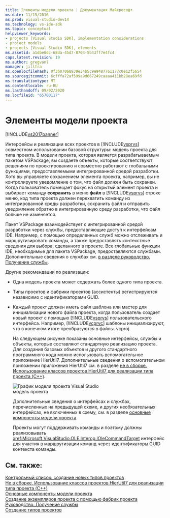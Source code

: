 ```yaml
---
title: Элементы модели проекта | Документация Майкрософт
ms.date: 11/15/2016
ms.prod: visual-studio-dev14
ms.technology: vs-ide-sdk
ms.topic: conceptual
helpviewer_keywords:
- projects [Visual Studio SDK], implementation considerations
- project models
- projects [Visual Studio SDK], elements
ms.assetid: a1dbe0dc-68da-45d7-8704-5b43ff7e4fc4
caps.latest.revision: 19
ms.author: gregvanl
manager: jillfra
ms.openlocfilehash: 0f3b07068939e34b5c9e9487761177c0e12f5654
ms.sourcegitcommit: 6cfffa72af599a9d667249caaaa411bb28ea69fd
ms.translationtype: MT
ms.contentlocale: ru-RU
ms.lasthandoff: 09/02/2020
ms.locfileid: "65700117"
---
```

# <a name="elements-of-a-project-model"></a>Элементы модели проекта
[!INCLUDE[vs2017banner](../../includes/vs2017banner.md)]

Интерфейсы и реализации всех проектов в [!INCLUDE[vsprvs](../../includes/vsprvs-md.md)] совместном использовании базовой структуры: модель проекта для типа проекта. В модели проекта, которая является разрабатываемым пакетом VSPackage, вы создаете объекты, которые соответствуют решениям по проектированию и совместно работают с глобальными функциями, предоставляемыми интегрированной средой разработки. Хотя вы управляете сохранением элемента проекта, например, вы не контролируете уведомление о том, что файл должен быть сохранен. Когда пользователь помещает фокус на открытый элемент проекта и выбирает команду **сохранить** в меню **файл** в [!INCLUDE[vsprvs](../../includes/vsprvs-md.md)] строке меню, код типа проекта должен перехватить команду из интегрированной среды разработки, сохранить файл и отправить уведомление обратно в интегрированную среду разработки, что файл больше не изменяется.  
  
 Пакет VSPackage взаимодействует с интегрированной средой разработки через службы, предоставляющие доступ к интерфейсам IDE. Например, с помощью определенных служб можно отслеживать и маршрутизировать команды, а также предоставлять контекстные сведения для выбора, сделанного в проекте. Все глобальные функции IDE, необходимые для пакета VSPackage, предоставляются службами. Дополнительные сведения о службах см. [в разделе руководство. Получение службы](../../extensibility/how-to-get-a-service.md).  
  
 Другие рекомендации по реализации:  
  
- Одна модель проекта может содержать более одного типа проекта.  
  
- Типы проектов и фабрики проектов (ассистенты) регистрируются независимо с идентификаторами GUID.  
  
- Каждый проект должен иметь файл шаблона или мастер для инициализации нового файла проекта, когда пользователь создает новый проект с помощью [!INCLUDE[vsprvs](../../includes/vsprvs-md.md)] пользовательского интерфейса. Например, [!INCLUDE[vcprvc](../../includes/vcprvc-md.md)] шаблоны инициализируют, что в конечном итоге преобразуются в файлы. vcproj.  
  
  На следующем рисунке показаны основные интерфейсы, службы и объекты, которые составляют стандартную реализацию проекта. Для создания базовых объектов и другого стандартного программного кода можно использовать вспомогательное приложение HierUtil7. Дополнительные сведения о вспомогательном приложении приложения HierUtil7 см. в разделе [не в сборке. Использование классов проектов HierUtil7 для реализации типа проекта (C++)](https://msdn.microsoft.com/a5c16a09-94a2-46ef-87b5-35b815e2f346).  
  
  ![График модели проекта Visual Studio](../../extensibility/internals/media/vsprojectmodel.gif "вспрожектмодел")  
  модель проекта  
  
  Дополнительные сведения о интерфейсах и службах, перечисленных на предыдущей схеме, и других необязательных интерфейсах, не включенных в схему, см. в разделе [основные компоненты модели проекта](../../extensibility/internals/project-model-core-components.md).  
  
  Проекты могут поддерживать команды и поэтому должны реализовывать <xref:Microsoft.VisualStudio.OLE.Interop.IOleCommandTarget> интерфейс для участия в маршрутизации команд через идентификаторы GUID контекста команды.  
  
## <a name="see-also"></a>См. также:  
 [Контрольный список: создание новых типов проектов](../../extensibility/internals/checklist-creating-new-project-types.md)   
 [Не в сборке. Использование классов проектов HierUtil7 для реализации типа проекта (C++)](https://msdn.microsoft.com/a5c16a09-94a2-46ef-87b5-35b815e2f346)   
 [Основные компоненты модели проекта](../../extensibility/internals/project-model-core-components.md)   
 [Создание экземпляров проекта с помощью фабрик проекта](../../extensibility/internals/creating-project-instances-by-using-project-factories.md)   
 [Руководство. Получение службы](../../extensibility/how-to-get-a-service.md)   
 [Создание типов проектов](../../extensibility/internals/creating-project-types.md)
